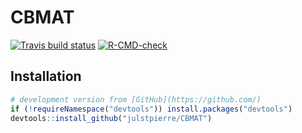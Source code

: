 
<!-- README.md is generated from README.Rmd. Please edit that file -->

# CBMAT

<!-- badges: start -->

[![Travis build
status](https://travis-ci.com/julstpierre/CBMAT.svg?branch=master)](https://travis-ci.com/julstpierre/CBMAT)
[![R-CMD-check](https://github.com/julstpierre/CBMAT/workflows/R-CMD-check/badge.svg)](https://github.com/julstpierre/CBMAT/actions)
<!-- badges: end -->

## Installation

<!-- You can install the released version of CBMAT from [CRAN](https://CRAN.R-project.org) with: -->

``` r
# development version from [GitHub](https://github.com/)
if (!requireNamespace("devtools")) install.packages("devtools")
devtools::install_github("julstpierre/CBMAT")
```
